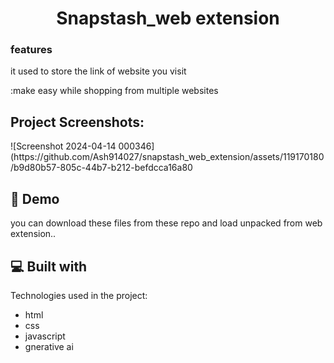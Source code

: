 <h1 align="center" id="title">Snapstash_web extension</h1>
<h3> features</h3>
it used to store the link of website you visit


:make easy while shopping from multiple websites

<h2>Project Screenshots:</h2>
![Screenshot 2024-04-14 000346](https://github.com/Ash914027/snapstash_web_extension/assets/119170180/b9d80b57-805c-44b7-b212-befdcca16a80
<h2>🚀 Demo</h2>
you can download these  files from these repo and load unpacked from web extension..




  
  
<h2>💻 Built with</h2>

Technologies used in the project:

*   html
*   css
*   javascript
*   gnerative ai
